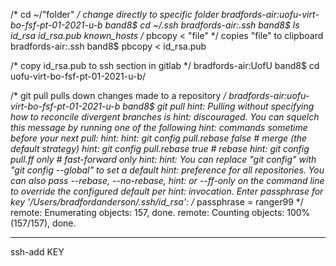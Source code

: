 
/* cd ~/"folder" */ change directly to specific folder 
bradfords-air:uofu-virt-bo-fsf-pt-01-2021-u-b band8$ cd ~/.ssh
bradfords-air:.ssh band8$ ls
id_rsa		id_rsa.pub	known_hosts
/* pbcopy < "file" */ copies "file" to clipboard
bradfords-air:.ssh band8$ pbcopy < id_rsa.pub

/* copy id_rsa.pub to ssh section in gitlab */
bradfords-air:UofU band8$ cd uofu-virt-bo-fsf-pt-01-2021-u-b/

/* git pull pulls down changes made to a repository */
bradfords-air:uofu-virt-bo-fsf-pt-01-2021-u-b band8$ git pull
hint: Pulling without specifying how to reconcile divergent branches is
hint: discouraged. You can squelch this message by running one of the following
hint: commands sometime before your next pull:
hint: 
hint:   git config pull.rebase false  # merge (the default strategy)
hint:   git config pull.rebase true   # rebase
hint:   git config pull.ff only       # fast-forward only
hint: 
hint: You can replace "git config" with "git config --global" to set a default
hint: preference for all repositories. You can also pass --rebase, --no-rebase,
hint: or --ff-only on the command line to override the configured default per
hint: invocation.
Enter passphrase for key '/Users/bradfordanderson/.ssh/id_rsa': 
/* passphrase = ranger99 */
remote: Enumerating objects: 157, done.
remote: Counting objects: 100% (157/157), done.

***************************

ssh-add KEY